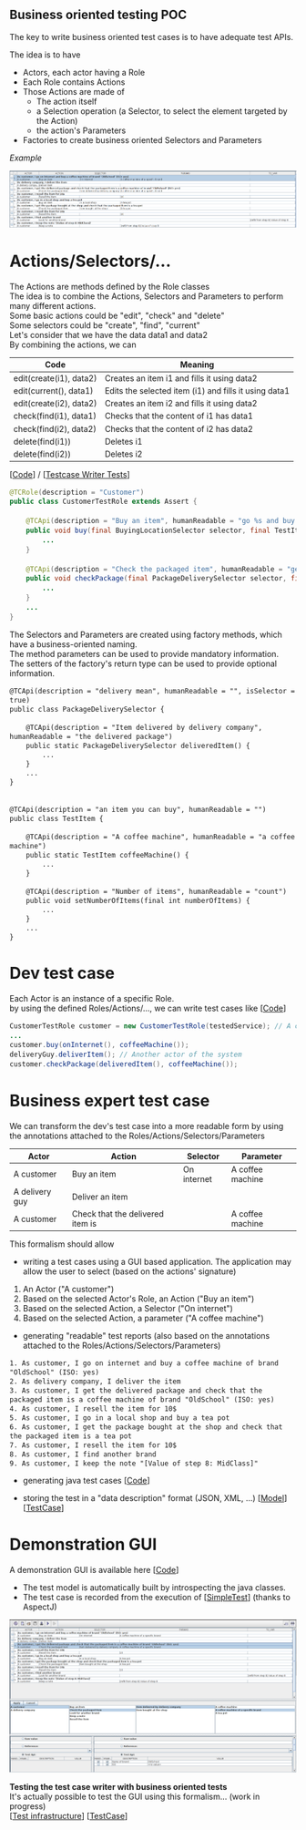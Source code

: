 
## Business oriented testing POC
The key to write business oriented test cases is to have adequate test APIs.

The idea is to have 
* Actors, each actor having a Role
* Each Role contains Actions
* Those Actions are made of
  * The action itself
  * a Selection operation (a Selector, to select the element targeted by the Action)
  * the action's Parameters 
* Factories to create business oriented Selectors and Parameters

*Example*

![Test Case](../screenshots/TC_Writer.png)

# Actions/Selectors/...

The Actions are methods defined by the Role classes  
The idea is to combine the Actions, Selectors and Parameters to perform many different actions.    
Some basic actions could be "edit", "check" and "delete"  
Some selectors could be "create", "find", "current"  
Let's consider that we have the data data1 and data2  
By combining the actions, we can

Code | Meaning
---- | ------- 
edit(create(i1), data2) | Creates an item i1 and fills it using data2 
edit(current(), data1)  | Edits the selected item (i1) and fills it using data1 
edit(create(i2), data2) | Creates an item i2 and fills it using data2 
check(find(i1), data1)  | Checks that the content of i1 has data1 
check(find(i2), data2)  | Checks that the content of i2 has data2 
delete(find(i1))        | Deletes i1 
delete(find(i2))        | Deletes i2


[[Code](examples/src/main/java/ch/skymarshall/tcwriter/examples/api/interfaces)] / [[Testcase Writer Tests](gui-it/src/main/java/ch/skymarshall/tcwriter/it)]  
```java
@TCRole(description = "Customer")
public class CustomerTestRole extends Assert {
	
	@TCApi(description = "Buy an item", humanReadable = "go %s and buy %s")
	public void buy(final BuyingLocationSelector selector, final TestItem newItem) {
		...
	}

	@TCApi(description = "Check the packaged item", humanReadable = "get %s and check that the packaged item is %s")
	public void checkPackage(final PackageDeliverySelector selector, final TestItem handledItem) {
		...
	} 
	...
}
```
The Selectors and Parameters are created using factory methods, which have a business-oriented naming.   
The method parameters can be used to provide mandatory information.  
The setters of the factory's return type can be used to provide optional information.
```
@TCApi(description = "delivery mean", humanReadable = "", isSelector = true)
public class PackageDeliverySelector {

	@TCApi(description = "Item delivered by delivery company", humanReadable = "the delivered package")
	public static PackageDeliverySelector deliveredItem() {
		... 
	}
	...
}


@TCApi(description = "an item you can buy", humanReadable = "")
public class TestItem {

	@TCApi(description = "A coffee machine", humanReadable = "a coffee machine")
	public static TestItem coffeeMachine() {
		...		
	}

	@TCApi(description = "Number of items", humanReadable = "count")
	public void setNumberOfItems(final int numberOfItems) {
		...
	}
	...
}
```

# Dev test case 
Each Actor is an instance of a specific Role.  
by using the defined Roles/Actions/..., we can write test cases like
[[Code](examples/src/main/java/ch/skymarshall/tcwriter/examples/SimpleTest.java)]  
```java
CustomerTestRole customer = new CustomerTestRole(testedService); // A customer
...
customer.buy(onInternet(), coffeeMachine());
deliveryGuy.deliverItem(); // Another actor of the system
customer.checkPackage(deliveredItem(), coffeeMachine());
```

# Business expert test case
We can transform the dev's test case into a more readable form by using the annotations attached to the Roles/Actions/Selectors/Parameters   

Actor | Action | Selector | Parameter
----- | ------ | -------- | ---------
A customer     | Buy an item                      | On internet| A coffee machine 
A delivery guy | Deliver an item                  |            |
A customer     | Check that the delivered item is |            | A coffee machine 

This formalism should allow
* writing a test cases using a GUI based application. The application may allow the user to select (based on the actions' signature)
1. An Actor ("A customer")
1. Based on the selected Actor's Role, an Action ("Buy an item")
1. Based on the selected Action, a Selector ("On internet")
1. Based on the selected Action, a parameter ("A coffee machine")
  
* generating "readable" test reports (also based on the annotations attached to the Roles/Actions/Selectors/Parameters)

```
1. As customer, I go on internet and buy a coffee machine of brand "OldSchool" (ISO: yes)
2. As delivery company, I deliver the item
3. As customer, I get the delivered package and check that the packaged item is a coffee machine of brand "OldSchool" (ISO: yes)
4. As customer, I resell the item for 10$
5. As customer, I go in a local shop and buy a tea pot
6. As customer, I get the package bought at the shop and check that the packaged item is a tea pot
7. As customer, I resell the item for 10$
8. As customer, I find another brand
9. As customer, I keep the note "[Value of step 8: MidClass]"
```

* generating java test cases [[Code](examples/src/test/java/ch/skymarshall/tcwriter/examples/GeneratedTest.java)]

* storing the test in a "data description" format (JSON, XML, ...) [[Model](examples/src/main/resources/models/test-model.json)]  [[TestCase](examples/src/main/resources/testCase/testCase.json)]

# Demonstration GUI
A demonstration GUI is available here [[Code](examples/src/main/java/ch/skymarshall/tcwriter/examples/gui/ExampleTCEditor.java)]
  * The test model is automatically built by introspecting the java classes.
  * The test case is recorded from the execution of [[SimpleTest](examples/src/main/java/ch/skymarshall/tcwriter/examples/SimpleTest.java)] (thanks to AspectJ)

![TC writer full](../screenshots/TC_Writer_full.png)

**Testing the test case writer with business oriented tests**  
It's actually possible to test the GUI using this formalism... (work in progress)  
[[Test infrastructure](gui-it/src/main/java/ch/skymarshall/tcwriter/it/)] [[TestCase](gui-it/src/test/java/ch/skymarshall/tcwriter/it/)]

